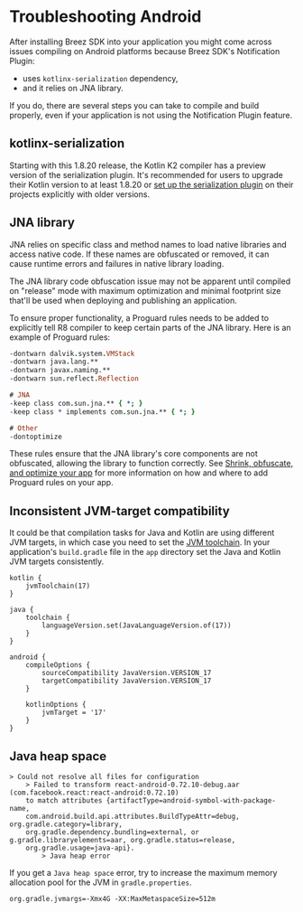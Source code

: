# Troubleshooting Android

After installing Breez SDK into your application you might come across issues compiling on Android platforms because Breez SDK's Notification Plugin: 
- uses `kotlinx-serialization` dependency,
- and it relies on JNA library.

If you do, there are several steps you can take to compile and build properly, even if your application is not using the Notification Plugin feature.

## kotlinx-serialization

Starting with this 1.8.20 release, the Kotlin K2 compiler has a preview version of the serialization plugin. It's recommended for users to upgrade their Kotlin version to at least 1.8.20 or [set up the serialization plugin](https://github.com/Kotlin/kotlinx.serialization?tab=readme-ov-file#setup) on their projects explicitly with older versions.

## JNA library

JNA relies on specific class and method names to load native libraries and access native code. If these names are obfuscated or removed, it can cause runtime errors and failures in native library loading. 

The JNA library code obfuscation issue may not be apparent until compiled on "release" mode with maximum optimization and minimal footprint size that'll be used when deploying and publishing an application.

To ensure proper functionality, a Proguard rules needs to be added to explicitly tell R8 compiler to keep certain parts of the JNA library. Here is an example of Proguard rules:
```pro
-dontwarn dalvik.system.VMStack
-dontwarn java.lang.**
-dontwarn javax.naming.**
-dontwarn sun.reflect.Reflection

# JNA
-keep class com.sun.jna.** { *; }
-keep class * implements com.sun.jna.** { *; }

# Other
-dontoptimize
```

These rules ensure that the JNA library's core components are not obfuscated, allowing the library to function correctly. See [Shrink, obfuscate, and optimize your app](https://developer.android.com/build/shrink-code) for more information on how and where to add Proguard rules on your app.

## Inconsistent JVM-target compatibility

It could be that compilation tasks for Java and Kotlin are using different JVM targets, in which case you need to set the [JVM toolchain](https://kotl.in/gradle/jvm/toolchain). In your application's `build.gradle` file in the `app` directory set the Java and Kotlin JVM targets consistently. 
```
kotlin {
    jvmToolchain(17)
}

java {
    toolchain {
        languageVersion.set(JavaLanguageVersion.of(17))
    }
}

android {
    compileOptions {
        sourceCompatibility JavaVersion.VERSION_17
        targetCompatibility JavaVersion.VERSION_17
    }

    kotlinOptions {
        jvmTarget = '17'
    }
}
```

## Java heap space

```
> Could not resolve all files for configuration
    > Failed to transform react-android-0.72.10-debug.aar (com.facebook.react:react-android:0.72.10) 
    to match attributes {artifactType=android-symbol-with-package-name, 
    com.android.build.api.attributes.BuildTypeAttr=debug, org.gradle.category=library, 
    org.gradle.dependency.bundling=external, or g.gradle.libraryelements=aar, org.gradle.status=release, 
    org.gradle.usage=java-api}. 
        > Java heap error
```

If you get a `Java heap space` error, try to increase the maximum memory allocation pool for the JVM in `gradle.properties`.

```
org.gradle.jvmargs=-Xmx4G -XX:MaxMetaspaceSize=512m
```